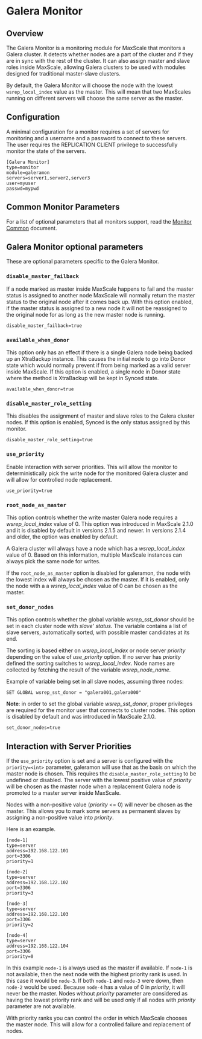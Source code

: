 # Galera Monitor

## Overview

The Galera Monitor is a monitoring module for MaxScale that monitors a Galera cluster. It detects whether nodes are a part of the cluster and if they are in sync with the rest of the cluster. It can also assign master and slave roles inside MaxScale, allowing Galera clusters to be used with modules designed for traditional master-slave clusters.

By default, the Galera Monitor will choose the node with the lowest `wsrep_local_index`
value as the master. This will mean that two MaxScales running on different
servers will choose the same server as the master.

## Configuration

A minimal configuration for a  monitor requires a set of servers for monitoring and a username and a password to connect to these servers. The user requires the REPLICATION CLIENT privilege to successfully monitor the state of the servers.

```
[Galera Monitor]
type=monitor
module=galeramon
servers=server1,server2,server3
user=myuser
passwd=mypwd

```

## Common Monitor Parameters

For a list of optional parameters that all monitors support, read the [Monitor Common](Monitor-Common.md) document.

## Galera Monitor optional parameters

These are optional parameters specific to the Galera Monitor.

### `disable_master_failback`

If a node marked as master inside MaxScale happens to fail and the master status is assigned to another node MaxScale will normally return the master status to the original node after it comes back up. With this option enabled, if the master status is assigned to a new node it will not be reassigned to the original node for as long as the new master node is running.

```
disable_master_failback=true
```

### `available_when_donor`

This option only has an effect if there is a single Galera node being backed up an XtraBackup instance. This causes the initial node to go into Donor state which would normally prevent if from being marked as a valid server inside MaxScale. If this option is enabled, a single node in Donor state where the method is XtraBackup will be kept in Synced state.

```
available_when_donor=true
```

### `disable_master_role_setting`

This disables the assignment of master and slave roles to the Galera cluster nodes. If this option is enabled, Synced is the only status assigned by this monitor.

```
disable_master_role_setting=true
```

### `use_priority`

Enable interaction with server priorities. This will allow the monitor to deterministically pick the write node for the monitored Galera cluster and will allow for controlled node replacement.

```
use_priority=true
```

### `root_node_as_master`

This option controls whether the write master Galera node requires a
_wsrep_local_index_ value of 0. This option was introduced in MaxScale 2.1.0 and
it is disabled by default in versions 2.1.5 and newer. In versions 2.1.4 and
older, the option was enabled by default.

A Galera cluster will always have a node which has a _wsrep_local_index_ value
of 0. Based on this information, multiple MaxScale instances can always pick the
same node for writes.

If the `root_node_as_master` option is disabled for galeramon, the node with the
lowest index will always be chosen as the master. If it is enabled, only the
node with a a _wsrep_local_index_ value of 0 can be chosen as the master.

### `set_donor_nodes`

This option controls whether the global variable _wsrep_sst_donor_ should be set
in each cluster node with _slave' status_.
The variable contains a list of slave servers, automatically sorted, with
possible master candidates at its end.

The sorting is based either on _wsrep_local_index_ or node server _priority_
depending on the value of _use_priority_ option.
If no server has _priority_ defined the sorting switches to _wsrep_local_index_.
Node names are collected by fetching the result of the variable _wsrep_node_name_.

Example of variable being set in all slave nodes, assuming three nodes:
```
SET GLOBAL wsrep_sst_donor = "galera001,galera000"
```

**Note**:
in order to set the global variable _wsrep_sst_donor_, proper privileges are
required for the monitor user that connects to cluster nodes.
This option is disabled by default and was introduced in MaxScale 2.1.0.

```
set_donor_nodes=true
```

## Interaction with Server Priorities

If the `use_priority` option is set and a server is configured with the
`priority=<int>` parameter, galeramon will use that as the basis on which the
master node is chosen. This requires the `disable_master_role_setting` to be
undefined or disabled. The server with the lowest positive value of _priority_
will be chosen as the master node when a replacement Galera node is promoted to
a master server inside MaxScale.

Nodes with a non-positive value (_priority_ <= 0) will never be chosen as the master. This allows
you to mark some servers as permanent slaves by assigning a non-positive value
into _priority_.

Here is an example.

```
[node-1]
type=server
address=192.168.122.101
port=3306
priority=1

[node-2]
type=server
address=192.168.122.102
port=3306
priority=3

[node-3]
type=server
address=192.168.122.103
port=3306
priority=2

[node-4]
type=server
address=192.168.122.104
port=3306
priority=0
```

In this example `node-1` is always used as the master if available. If `node-1`
is not available, then the next node with the highest priority rank is used. In
this case it would be `node-3`. If both `node-1` and `node-3` were down, then
`node-2` would be used. Because `node-4` has a value of 0 in _priority_, it will
never be the master. Nodes without _priority_ parameter are considered as
having the lowest priority rank and will be used only if all nodes
with _priority_ parameter are not available.

With priority ranks you can control the order in which MaxScale chooses the
master node. This will allow for a controlled failure and replacement of nodes.
